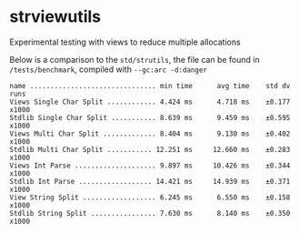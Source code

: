 # strviewutils
Experimental testing with views to reduce multiple allocations

Below is a comparison to the `std/strutils`, the file can be found in `/tests/benchmark`, compiled with `--gc:arc -d:danger`

```
name ............................... min time      avg time    std dv   runs
Views Single Char Split ............ 4.424 ms      4.718 ms    ±0.177  x1000
Stdlib Single Char Split ........... 8.639 ms      9.459 ms    ±0.595  x1000
Views Multi Char Split ............. 8.404 ms      9.130 ms    ±0.402  x1000
Stdlib Multi Char Split ........... 12.251 ms     12.660 ms    ±0.283  x1000
Views Int Parse .................... 9.897 ms     10.426 ms    ±0.344  x1000
Stdlib Int Parse .................. 14.421 ms     14.939 ms    ±0.371  x1000
View String Split .................. 6.245 ms      6.550 ms    ±0.158  x1000
Stdlib String Split ................ 7.630 ms      8.140 ms    ±0.350  x1000
```